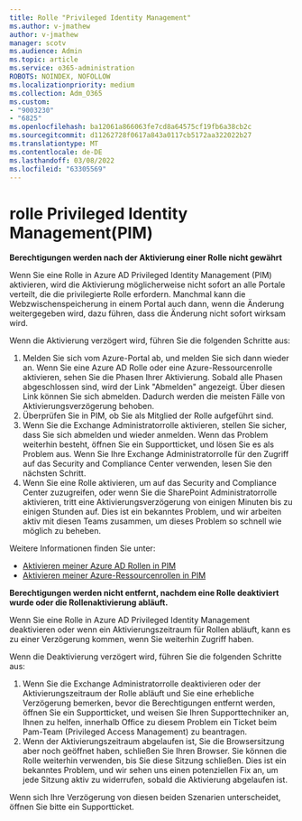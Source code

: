 ```yaml
---
title: Rolle "Privileged Identity Management"
ms.author: v-jmathew
author: v-jmathew
manager: scotv
ms.audience: Admin
ms.topic: article
ms.service: o365-administration
ROBOTS: NOINDEX, NOFOLLOW
ms.localizationpriority: medium
ms.collection: Adm_O365
ms.custom:
- "9003230"
- "6825"
ms.openlocfilehash: ba12061a866063fe7cd8a64575cf19fb6a38cb2c
ms.sourcegitcommit: d11262728f0617a843a0117cb5172aa322022b27
ms.translationtype: MT
ms.contentlocale: de-DE
ms.lasthandoff: 03/08/2022
ms.locfileid: "63305569"
---
```

# <a name="privileged-identity-managementpim-role"></a>rolle Privileged Identity Management(PIM)

**Berechtigungen werden nach der Aktivierung einer Rolle nicht gewährt**

Wenn Sie eine Rolle in Azure AD Privileged Identity Management (PIM) aktivieren, wird die Aktivierung möglicherweise nicht sofort an alle Portale verteilt, die die privilegierte Rolle erfordern. Manchmal kann die Webzwischenspeicherung in einem Portal auch dann, wenn die Änderung weitergegeben wird, dazu führen, dass die Änderung nicht sofort wirksam wird.

Wenn die Aktivierung verzögert wird, führen Sie die folgenden Schritte aus:

1. Melden Sie sich vom Azure-Portal ab, und melden Sie sich dann wieder an. Wenn Sie eine Azure AD Rolle oder eine Azure-Ressourcenrolle aktivieren, sehen Sie die Phasen Ihrer Aktivierung. Sobald alle Phasen abgeschlossen sind, wird der Link "Abmelden" angezeigt. Über diesen Link können Sie sich abmelden. Dadurch werden die meisten Fälle von Aktivierungsverzögerung behoben.
2. Überprüfen Sie in PIM, ob Sie als Mitglied der Rolle aufgeführt sind.
3. Wenn Sie die Exchange Administratorrolle aktivieren, stellen Sie sicher, dass Sie sich abmelden und wieder anmelden. Wenn das Problem weiterhin besteht, öffnen Sie ein Supportticket, und lösen Sie es als Problem aus. Wenn Sie Ihre Exchange Administratorrolle für den Zugriff auf das Security and Compliance Center verwenden, lesen Sie den nächsten Schritt.
4. Wenn Sie eine Rolle aktivieren, um auf das Security and Compliance Center zuzugreifen, oder wenn Sie die SharePoint Administratorrolle aktivieren, tritt eine Aktivierungsverzögerung von einigen Minuten bis zu einigen Stunden auf. Dies ist ein bekanntes Problem, und wir arbeiten aktiv mit diesen Teams zusammen, um dieses Problem so schnell wie möglich zu beheben.

Weitere Informationen finden Sie unter:

- [Aktivieren meiner Azure AD Rollen in PIM](https://docs.microsoft.com/azure/active-directory/privileged-identity-management/pim-how-to-activate-role?WT.mc_id=Portal-Microsoft_Azure_Support "https://docs.microsoft.com/azure/active-directory/privileged-identity-management/pim-how-to-activate-role?wt.mc_id=portal-microsoft_azure_support")
- [Aktivieren meiner Azure-Ressourcenrollen in PIM](https://docs.microsoft.com/azure/active-directory/privileged-identity-management/pim-resource-roles-activate-your-roles?WT.mc_id=Portal-Microsoft_Azure_Support "https://docs.microsoft.com/azure/active-directory/privileged-identity-management/pim-resource-roles-activate-your-roles?wt.mc_id=portal-microsoft_azure_support")

**Berechtigungen werden nicht entfernt, nachdem eine Rolle deaktiviert wurde oder die Rollenaktivierung abläuft.**

Wenn Sie eine Rolle in Azure AD Privileged Identity Management deaktivieren oder wenn ein Aktivierungszeitraum für Rollen abläuft, kann es zu einer Verzögerung kommen, wenn Sie weiterhin Zugriff haben.

Wenn die Deaktivierung verzögert wird, führen Sie die folgenden Schritte aus:

1. Wenn Sie die Exchange Administratorrolle deaktivieren oder der Aktivierungszeitraum der Rolle abläuft und Sie eine erhebliche Verzögerung bemerken, bevor die Berechtigungen entfernt werden, öffnen Sie ein Supportticket, und weisen Sie Ihren Supporttechniker an, Ihnen zu helfen, innerhalb Office zu diesem Problem ein Ticket beim Pam-Team (Privileged Access Management) zu beantragen.
2. Wenn der Aktivierungszeitraum abgelaufen ist, Sie die Browsersitzung aber noch geöffnet haben, schließen Sie Ihren Browser. Sie können die Rolle weiterhin verwenden, bis Sie diese Sitzung schließen. Dies ist ein bekanntes Problem, und wir sehen uns einen potenziellen Fix an, um jede Sitzung aktiv zu widerrufen, sobald die Aktivierung abgelaufen ist.

Wenn sich Ihre Verzögerung von diesen beiden Szenarien unterscheidet, öffnen Sie bitte ein Supportticket.

